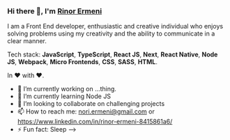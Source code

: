 ### Hi there 👋, I'm  [Rinor Ermeni](https://rinorermeni.com/) 

I am a Front End developer, enthusiastic and creative individual who enjoys solving problems using my creativity and the ability to communicate in a clear manner.

Tech stack:  **JavaScript**, **TypeScript**, **React JS**, **Next**, **React Native**, **Node JS**, **Webpack**, **Micro Frontends**, **CSS**, **SASS**, **HTML**.

In ❤️ with ❤️.


- 🔭 I’m currently working on ...thing.
- 🌱 I’m currently learning Node JS
- 👯 I’m looking to collaborate on challenging projects
- 📫 How to reach me: [nori.ermeni@gmail.com](mailto:nori.ermeni@gmail.com) or https://www.linkedin.com/in/rinor-ermeni-8415861a6/
- ⚡ Fun fact: Sleep
-->
